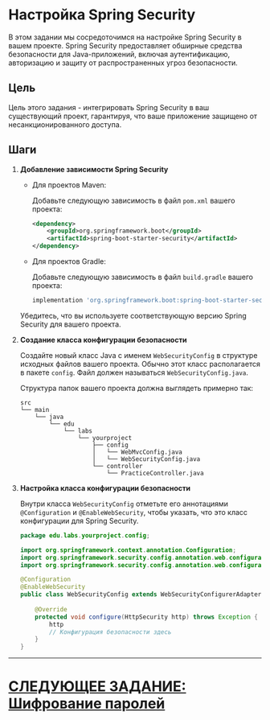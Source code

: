 # Настройка Spring Security

В этом задании мы сосредоточимся на настройке Spring Security в вашем проекте. Spring Security предоставляет обширные средства безопасности для Java-приложений, включая аутентификацию, авторизацию и защиту от распространенных угроз безопасности.

## Цель

Цель этого задания - интегрировать Spring Security в ваш существующий проект, гарантируя, что ваше приложение защищено от несанкционированного доступа.

## Шаги

1. **Добавление зависимости Spring Security**

    - Для проектов Maven:

      Добавьте следующую зависимость в файл `pom.xml` вашего проекта:

      ```xml
      <dependency>
          <groupId>org.springframework.boot</groupId>
          <artifactId>spring-boot-starter-security</artifactId>
      </dependency>
      ```

    - Для проектов Gradle:

      Добавьте следующую зависимость в файл `build.gradle` вашего проекта:

      ```groovy
      implementation 'org.springframework.boot:spring-boot-starter-security'
      ```

   Убедитесь, что вы используете соответствующую версию Spring Security для вашего проекта.

2. **Создание класса конфигурации безопасности**

   Создайте новый класс Java с именем `WebSecurityConfig` в структуре исходных файлов вашего проекта. Обычно этот класс располагается в пакете `config`. Файл должен называться `WebSecurityConfig.java`.

   Структура папок вашего проекта должна выглядеть примерно так:

   ```
   src
   └── main
       └── java
           └── edu
               └── labs
                   └── yourproject
                       ├── config
                       │   └── WebMvcConfig.java
                       │   └── WebSecurityConfig.java
                       └── controller
                           └── PracticeController.java
   ```

3. **Настройка класса конфигурации безопасности**

   Внутри класса `WebSecurityConfig` отметьте его аннотациями `@Configuration` и `@EnableWebSecurity`, чтобы указать, что это класс конфигурации для Spring Security.

   ```java
   package edu.labs.yourproject.config;

   import org.springframework.context.annotation.Configuration;
   import org.springframework.security.config.annotation.web.configuration.EnableWebSecurity;
   import org.springframework.security.config.annotation.web.configuration.WebSecurityConfigurerAdapter;

   @Configuration
   @EnableWebSecurity
   public class WebSecurityConfig extends WebSecurityConfigurerAdapter {
       
       @Override
       protected void configure(HttpSecurity http) throws Exception {
           http
           // Конфигурация безопасности здесь
       }
   }
   ```

---

# [СЛЕДУЮЩЕЕ ЗАДАНИЕ: Шифрование паролей](password-encryption.md)